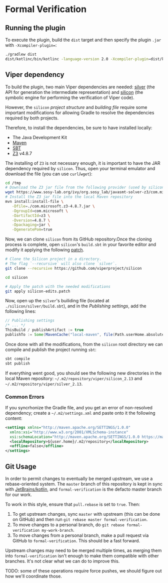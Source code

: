 # Formal Verification

## Running the plugin

To execute the plugin, build the `dist` target and then
specify the plugin `.jar` with `-Xcompiler-plugin=`:

```sh
./gradlew dist
dist/kotlinc/bin/kotlinc -language-version 2.0 -Xcompiler-plugin=dist/kotlinc/lib/formver-compiler-plugin.jar myfile.kt
```

## Viper dependency

To build the plugin, two main Viper dependencies are needed: 
[silver](https://github.com/viperproject/silver) (the API for
generation the intermediate representation) and 
[silicon](https://github.com/viperproject/silicon) (the symbolic engine for
performing the verification of Viper code).

However, the `silicon` *project structure* and *building file* require some
important modifications for allowing Gradle to resolve the dependencies required by both projects.

Therefore, to install the dependencies, be sure to have installed locally:
* The Java Development Kit
* [Maven](https://maven.apache.org/index.html)
* [SBT](https://www.scala-sbt.org/)
* [Z3](https://github.com/Z3Prover/z3) v4.8.7

The installing of `Z3` is not necessary enough, it is important to have the JAR dependency required by `silicon`.
Thus, open your terminal emulator and download the file (you can use `curl`/`wget`):

```bash
cd /tmp
# Download the Z3 jar file from the following provider (used by silicon)
wget https://www.sosy-lab.org/ivy/org.sosy_lab/javasmt-solver-z3/com.microsoft.z3-4.8.7.jar
# Install the Z3 jar file into the local Maven repository
mvn install:install-file \
   -Dfile=./com.microsoft.z3-4.8.7.jar \
   -DgroupId=com.microsoft \
   -DartifactId=z3 \
   -Dversion=4.8.7 \
   -Dpackaging=jar \
   -DgeneratePom=true
```

Now, we can clone `silicon` from its GitHub repository.Once the cloning process is complete, open `silicon`'s `build.sbt` in your favorite editor
and modify it applying the following [patch](./resources/patches/silicon-edits.patch).

```bash
# Clone the Silicon project in a directory.
# The flag `--recursive` will also clone `silver`.
git clone --recursive https://github.com/viperproject/silicon

cd silicon

# Apply the patch with the needed modifications
git apply silicon-edits.patch
```


Now, open up the `silver`'s builiding file (located at `./silicon/silver/build.sbt`), and in the _Publishing settings_, 
add the following lines:

```sbt
// Publishing settings
/* ... */
ThisBuild / publishArtifact := true
publishTo := Some(MavenCache("local-maven", file(Path.userHome.absolutePath + "/.m2/repository")))
```

Once done with all the modifications, from the `silicon` root directory we can compile and publish the project
running `sbt`:

```bash
sbt compile
sbt publish
```

If everything went good, you should see the following new directories in the local Maven repository: 
`~/.m2/repository/viper/silicon_2.13` and `~/.m2/repository/viper/silver_2.13`.

### Common Errors

If you syncrhonize the Gradle file, and you get an error of non-resolved dependency; create a `~/.m2/settings.xml`
and paste onto it the following content:

```xml
<settings xmlns="http://maven.apache.org/SETTINGS/1.0.0"
  xmlns:xsi="http://www.w3.org/2001/XMLSchema-instance"
  xsi:schemaLocation="http://maven.apache.org/SETTINGS/1.0.0 https://maven.apache.org/xsd/settings-1.0.0.xsd">
  <localRepository>${user.home}/.m2/repository</localRepository>
  <offline>false</offline>
</settings>
```

## Git Usage

In order to permit changes to eventually be merged upstream,
we use a rebase-oriented system.  The `master` branch of
this repository is kept in sync with [JetBrains/kotlin][0],
and `formal-verification` is the defacto master branch for
our work.

To work in this style, ensure that `pull.rebase` is set to
`true`.  Then:

1. To get upstream changes, sync `master` with upstream
   (this can be done on GitHub) and then run `git rebase master formal-verification`.
3. To move changes to a personal branch, do `git rebase formal-verification my-work-branch`.
4. To move changes from a personal branch, make a pull request
   via GitHub to `formal-verification`.  This should be a
   fast forward.

Upstream changes may need to be merged multiple times, as
merging them into `formal-verification` isn't enough to make
them compatible with other branches.  It's not clear what we
can do to improve this.

TODO: some of these operations require force pushes, we should
figure out how we'll coordinate those.

[0]: https://github.com/JetBrains/kotlin
